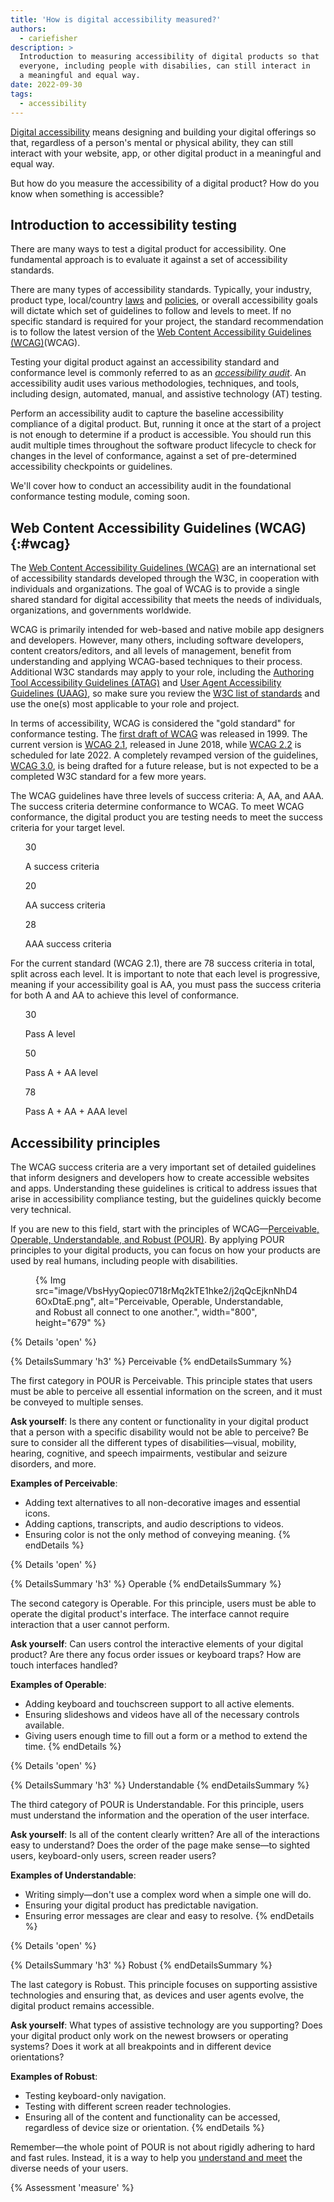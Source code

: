 ```yaml
---
title: 'How is digital accessibility measured?'
authors:
  - cariefisher
description: >
  Introduction to measuring accessibility of digital products so that
  everyone, including people with disabilies, can still interact in
  a meaningful and equal way.
date: 2022-09-30
tags:
  - accessibility
---
```


[Digital accessibility](https://www.w3.org/WAI/fundamentals/accessibility-intro/)
means designing and building your digital offerings so that, regardless of a
person's mental or physical ability, they can still interact with your website,
app, or other digital product in a meaningful and equal way. 

But how do you measure the accessibility of a digital product? How do you know
when something is accessible?

## Introduction to accessibility testing

There are many ways to test a digital product for accessibility. One
fundamental approach is to evaluate it against a set of accessibility
standards. 

There are many types of accessibility standards. Typically, your industry,
product type, local/country
[laws](https://www.3playmedia.com/blog/major-accessibility-laws/) and
[policies](https://www.w3.org/WAI/policies/), or overall accessibility goals
will dictate which set of guidelines to follow and levels to meet. If no
specific standard is required for your project, the standard recommendation is
to follow the latest version of the
[Web Content Accessibility Guidelines (WCAG)](#wcag)(WCAG).

Testing your digital product against an accessibility standard and conformance
level is commonly referred to as an
_[accessibility audit](https://www.w3.org/WAI/test-evaluate/)_.
An accessibility audit uses various methodologies, techniques, and tools,
including design, automated, manual, and assistive technology (AT) testing.

Perform an accessibility audit to capture the baseline accessibility compliance of a digital product. But, running it once at the start of a project is not enough to determine if a product is accessible. You should run this audit multiple times throughout the software product lifecycle to check for changes in the level of conformance, against a set of pre-determined accessibility checkpoints or guidelines. 

We'll cover how to conduct an accessibility audit in the foundational conformance testing module, coming soon.

## Web Content Accessibility Guidelines (WCAG) {:#wcag}

The [Web Content Accessibility Guidelines (WCAG)](https://www.w3.org/WAI/standards-guidelines/wcag/)
are an international set of accessibility standards developed through the W3C,
in cooperation with individuals and organizations. The goal of WCAG is to
provide a single shared standard for digital accessibility that meets the needs
of individuals, organizations, and governments worldwide.

WCAG is primarily intended for web-based and native mobile app designers and
developers. However, many others, including software developers, content
creators/editors, and all levels of management, benefit from understanding and
applying WCAG-based techniques to their process. Additional W3C standards may
apply to your role, including the
[Authoring Tool Accessibility Guidelines (ATAG)](https://www.w3.org/WAI/standards-guidelines/atag/) and
[User Agent Accessibility Guidelines (UAAG)](https://www.w3.org/WAI/standards-guidelines/uaag/),
so make sure you review the
[W3C list of standards](https://www.w3.org/standards/) and use the one(s) most
applicable to your role and project.

In terms of accessibility, WCAG is considered the "gold standard" for
conformance testing. The
[first draft of WCAG](https://www.w3.org/TR/WAI-WEBCONTENT/) was released in
1999. The current version is [WCAG 2.1](https://www.w3.org/TR/WCAG21/),
released in June 2018, while [WCAG 2.2](https://www.w3.org/TR/WCAG22/) is
scheduled for late 2022. A completely revamped version of the guidelines,
[WCAG 3.0](https://www.w3.org/WAI/standards-guidelines/wcag/wcag3-intro/), is
being drafted for a future release, but is not expected to be a completed W3C
standard for a few more years.

The WCAG guidelines have three levels of success criteria: A, AA, and AAA. The
success criteria determine conformance to WCAG. To meet WCAG conformance, the
digital product you are testing needs to meet the success criteria for your
target level.

<ul class="stats">
  <div class="stats__item">
    <p class="stats__figure">
      30
    </p>
    <p>A success criteria</p>
  </div>
  <div class="stats__item">
    <p class="stats__figure">
      20
    </p>
    <p>AA success criteria</p>
  </div>
  <div class="stats__item">
    <p class="stats__figure">
      28
    </p>
    <p>AAA success criteria</p>
  </div>
</ul>

For the current standard (WCAG 2.1), there are 78 success criteria in total,
split across each level. It is important to note that each level is
progressive, meaning if your accessibility goal is AA, you must pass the
success criteria for both A and AA to achieve this level of conformance.

<ul class="stats">
  <div class="stats__item">
    <p class="stats__figure">
      30
    </p>
    <p>Pass A level</p>
  </div>
  <div class="stats__item">
    <p class="stats__figure">
      50
    </p>
    <p>Pass A + AA level</p>
  </div>
  <div class="stats__item">
    <p class="stats__figure">
      78
    </p>
    <p>Pass A + AA + AAA level</p>
  </div>
</ul>

## Accessibility principles

The WCAG success criteria are a very important set of detailed guidelines that
inform designers and developers how to create accessible websites and apps.
Understanding these guidelines is critical to address issues that arise in
accessibility compliance testing, but the guidelines quickly become very technical.

If you are new to this field, start with the principles of
WCAG&mdash;[Perceivable, Operable, Understandable, and Robust (POUR)](https://www.w3.org/WAI/fundamentals/accessibility-principles/).
By applying POUR principles to your digital products, you can focus on how your
products are used by real humans, including people with disabilities. 

<figure class="screenshot">
{% Img src="image/VbsHyyQopiec0718rMq2kTE1hke2/j2qQcEjknNhD46OxDtaE.png", alt="Perceivable, Operable, Understandable, and Robust all connect to one another.", width="800", height="679" %}
</figure>

{% Details 'open' %}

{% DetailsSummary 'h3' %}
Perceivable
{% endDetailsSummary %}

The first category in POUR is Perceivable. This principle states that users
must be able to perceive all essential information on the screen, and it must
be conveyed to multiple senses.

**Ask yourself**: Is there any content or functionality in your digital product
that a person with a specific disability would not be able to perceive? Be sure
to consider all the different types of disabilities—visual, mobility, hearing,
cognitive, and speech impairments, vestibular and seizure disorders, and more.

**Examples of Perceivable**:

* Adding text alternatives to all non-decorative images and essential icons.
* Adding captions, transcripts, and audio descriptions to videos.
* Ensuring color is not the only method of conveying meaning.
{% endDetails %}

{% Details 'open' %}

{% DetailsSummary 'h3' %}
Operable
{% endDetailsSummary %}

The second category is Operable. For this principle, users must be able to
operate the digital product's interface. The interface cannot require
interaction that a user cannot perform.

**Ask yourself**: Can users control the interactive elements of your digital
product? Are there any focus order issues or keyboard traps? How are touch
interfaces handled?

**Examples of Operable**:

* Adding keyboard and touchscreen support to all active elements.
* Ensuring slideshows and videos have all of the necessary controls available.
* Giving users enough time to fill out a form or a method to extend the time.
{% endDetails %}

{% Details 'open' %}

{% DetailsSummary 'h3' %}
Understandable
{% endDetailsSummary %}

The third category of POUR is Understandable. For this principle, users must understand the information and the operation of the user interface.

**Ask yourself**: Is all of the content clearly written? Are all of the
interactions easy to understand? Does the order of the page make sense—to
sighted users, keyboard-only users, screen reader users?

**Examples of Understandable**:

* Writing simply—don't use a complex word when a simple one will do.
* Ensuring your digital product has predictable navigation.
* Ensuring error messages are clear and easy to resolve.
{% endDetails %}

{% Details 'open' %}

{% DetailsSummary 'h3' %}
Robust
{% endDetailsSummary %}

The last category is Robust. This principle focuses on supporting assistive
technologies and ensuring that, as devices and user agents evolve, the digital
product remains accessible.

**Ask yourself**: What types of assistive technology are you supporting? Does
your digital product only work on the newest browsers or operating systems?
Does it work at all breakpoints and in different device orientations? 

**Examples of Robust**:

* Testing keyboard-only navigation.
* Testing with different screen reader technologies.
* Ensuring all of the content and functionality can be accessed, regardless of device size or orientation.
{% endDetails %}

Remember—the whole point of POUR is not about rigidly adhering to hard and fast
rules. Instead, it is a way to help you
[understand and meet](https://alistapart.com/article/getting-to-the-heart-of-digital-accessibility/)
the diverse needs of your users.

{% Assessment 'measure' %}
